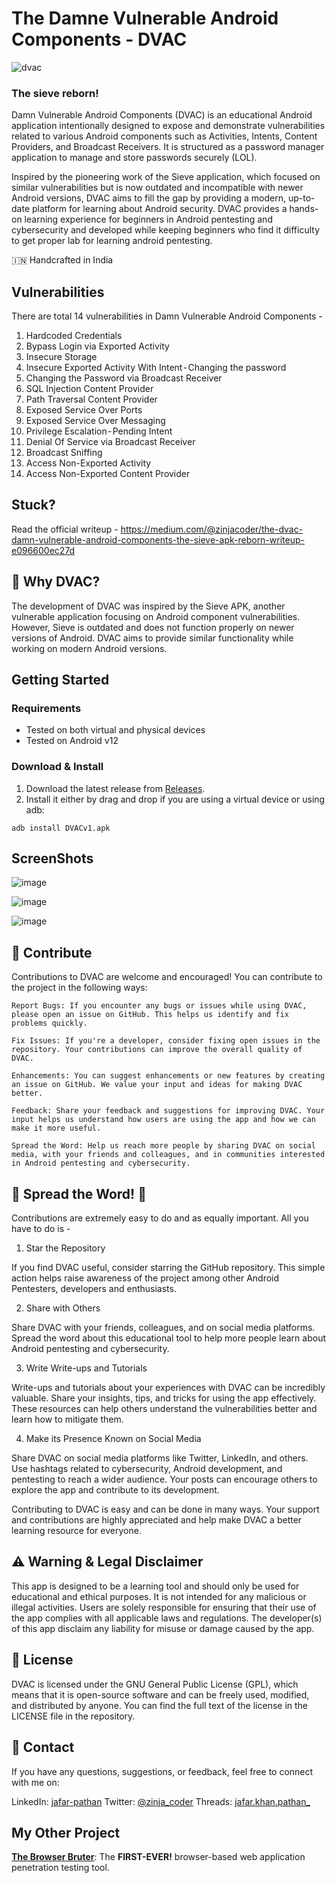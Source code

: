 # The Damne Vulnerable Android Components - DVAC
![dvac](https://github.com/zinja-coder/Damn-Vulnerable-Android-Components/assets/65374935/d1e2dd8a-c6f7-4614-b41e-969fbfd86492)

### The sieve reborn!

Damn Vulnerable Android Components (DVAC) is an educational Android application intentionally designed to expose and demonstrate vulnerabilities related to various Android components such as Activities, Intents, Content Providers, and Broadcast Receivers. It is structured as a password manager application to manage and store passwords securely (LOL).

Inspired by the pioneering work of the Sieve application, which focused on similar vulnerabilities but is now outdated and incompatible with newer Android versions, DVAC aims to fill the gap by providing a modern, up-to-date platform for learning about Android security. DVAC provides a hands-on learning experience for beginners in Android pentesting and cybersecurity and developed while keeping beginners who find it difficulty to get proper lab for learning android pentesting.

🇮🇳 Handcrafted in India

## Vulnerabilities 
There are total 14 vulnerabilities in Damn Vulnerable Android Components - 

1. Hardcoded Credentials
2. Bypass Login via Exported Activity
3. Insecure Storage
4. Insecure Exported Activity With Intent - Changing the password
5. Changing the Password via Broadcast Receiver
6. SQL Injection Content Provider
7. Path Traversal Content Provider
8. Exposed Service Over Ports
9. Exposed Service Over Messaging
10. Privilege Escalation - Pending Intent
11. Denial Of Service via Broadcast Receiver
12. Broadcast Sniffing
13. Access Non-Exported Activity
14. Access Non-Exported Content Provider

## Stuck?
Read the official writeup - https://medium.com/@zinjacoder/the-dvac-damn-vulnerable-android-components-the-sieve-apk-reborn-writeup-e096600ec27d

## 🤔 Why DVAC?

The development of DVAC was inspired by the Sieve APK, another vulnerable application focusing on Android component vulnerabilities. However, Sieve is outdated and does not function properly on newer versions of Android. DVAC aims to provide similar functionality while working on modern Android versions.

## Getting Started

### Requirements

- Tested on both virtual and physical devices
- Tested on Android v12

### Download & Install

1. Download the latest release from [Releases](https://github.com/zinja-coder/Damn-Vulnerable-Android-Components/releases).
2. Install it either by drag and drop if you are using a virtual device or using adb:

`adb install DVACv1.apk`

## ScreenShots

![image](https://github.com/zinja-coder/Damn-Vulnerable-Android-Components/assets/65374935/ba6626cc-0591-4181-8690-03580b255ad6)

![image](https://github.com/zinja-coder/Damn-Vulnerable-Android-Components/assets/65374935/191096e2-3fc0-4fbb-8247-9f61732ad740)

![image](https://github.com/zinja-coder/Damn-Vulnerable-Android-Components/assets/65374935/8c7195b5-734e-459b-9a2b-4af74297ad92)

## 🤝 Contribute

Contributions to DVAC are welcome and encouraged! You can contribute to the project in the following ways:

    Report Bugs: If you encounter any bugs or issues while using DVAC, please open an issue on GitHub. This helps us identify and fix problems quickly.

    Fix Issues: If you're a developer, consider fixing open issues in the repository. Your contributions can improve the overall quality of DVAC.

    Enhancements: You can suggest enhancements or new features by creating an issue on GitHub. We value your input and ideas for making DVAC better.

    Feedback: Share your feedback and suggestions for improving DVAC. Your input helps us understand how users are using the app and how we can make it more useful.

    Spread the Word: Help us reach more people by sharing DVAC on social media, with your friends and colleagues, and in communities interested in Android pentesting and cybersecurity.

## 📢 Spread the Word! 📢

Contributions are extremely easy to do and as equally important. All you have to do is - 

1. Star the Repository

If you find DVAC useful, consider starring the GitHub repository. This simple action helps raise awareness of the project among other Android Pentesters, developers and enthusiasts.

2. Share with Others

Share DVAC with your friends, colleagues, and on social media platforms. Spread the word about this educational tool to help more people learn about Android pentesting and cybersecurity.

3. Write Write-ups and Tutorials

Write-ups and tutorials about your experiences with DVAC can be incredibly valuable. Share your insights, tips, and tricks for using the app effectively. These resources can help others understand the vulnerabilities better and learn how to mitigate them.

4. Make its Presence Known on Social Media

Share DVAC on social media platforms like Twitter, LinkedIn, and others. Use hashtags related to cybersecurity, Android development, and pentesting to reach a wider audience. Your posts can encourage others to explore the app and contribute to its development.

Contributing to DVAC is easy and can be done in many ways. Your support and contributions are highly appreciated and help make DVAC a better learning resource for everyone.

## ⚠️ Warning & Legal Disclaimer

This app is designed to be a learning tool and should only be used for educational and ethical purposes. It is not intended for any malicious or illegal activities. Users are solely responsible for ensuring that their use of the app complies with all applicable laws and regulations. The developer(s) of this app disclaim any liability for misuse or damage caused by the app.

## 📜 License

DVAC is licensed under the GNU General Public License (GPL), which means that it is open-source software and can be freely used, modified, and distributed by anyone. You can find the full text of the license in the LICENSE file in the repository.

## 📧 Contact

If you have any questions, suggestions, or feedback, feel free to connect with me on:

LinkedIn: [jafar-pathan](https://www.linkedin.com/in/jafar-pathan/)
Twitter: [@zinja_coder](https://twitter.com/zinja_coder)
Threads: [jafar.khan.pathan_](https://www.threads.net/@jafar.khan.pathan_)

## My Other Project

[**The Browser Bruter**](https://github.com/netsquare/BrowserBruter): The **FIRST-EVER!** browser-based web application penetration testing tool.
